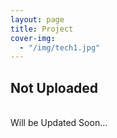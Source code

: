 ```yaml
---
layout: page
title: Project
cover-img:
  - "/img/tech1.jpg"
---
```


## Not Uploaded
<br>
Will be Updated Soon...

<br>
<br>
<br>
